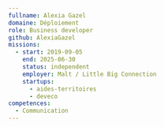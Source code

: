 ```yaml
---
fullname: Alexia Gazel
domaine: Déploiement
role: Business developer
github: AlexiaGazel
missions:
  - start: 2019-09-05
    end: 2025-06-30
    status: independent
    employer: Malt / Little Big Connection
    startups:
      - aides-territoires
      - deveco
competences:
  - Communication
---
```


